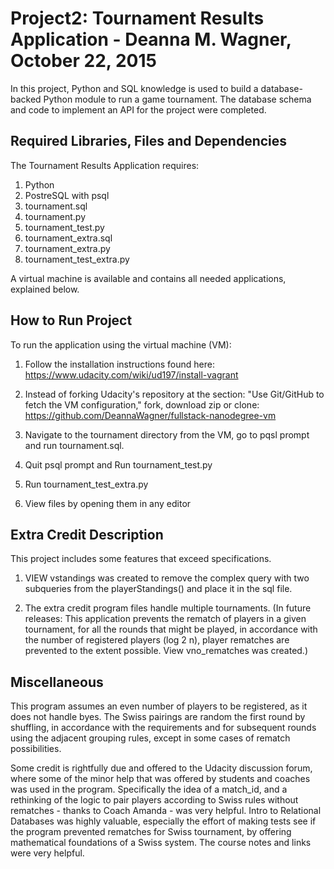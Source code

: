 Project2: Tournament Results Application - Deanna M. Wagner, October 22, 2015
================================

In this project, Python and SQL knowledge is used to build a database-backed Python module to run a game tournament. The database schema and code to implement an API for the project were completed.

Required Libraries, Files and Dependencies
-----------------------------------
The Tournament Results Application requires:

1.  Python
2.  PostreSQL with psql
3.  tournament.sql
4.  tournament.py
5.  tournament_test.py
6.  tournament_extra.sql
7.  tournament_extra.py
8.  tournament_test_extra.py

A virtual machine is available and contains all needed applications, explained below.


How to Run Project
------------------
To run the application using the virtual machine (VM):

1.  Follow the installation instructions found here:
	https://www.udacity.com/wiki/ud197/install-vagrant
    
2.  Instead of forking Udacity's repository at the section:
    "Use Git/GitHub to fetch the VM configuration," fork, download zip or clone:
    https://github.com/DeannaWagner/fullstack-nanodegree-vm  	
2.  Navigate to the tournament directory from the VM, go to pqsl prompt and run tournament.sql.
3.  Quit psql prompt and Run tournament_test.py 
4.  Run tournament_test_extra.py 
5.  View files by opening them in any editor


Extra Credit Description
------------------------
This project includes some features that exceed specifications.

1. VIEW vstandings was created to remove the complex query with two subqueries from the playerStandings() and place it in the sql file.

2. The extra credit program files handle multiple tournaments.  (In future releases: This application prevents the rematch of players in a given tournament, for all the rounds that might be played, in accordance with the number of registered players (log 2 n), player rematches are prevented to the extent possible.  View vno_rematches was created.)


Miscellaneous
-------------
This program assumes an even number of players to be registered, as it does not handle byes.
The Swiss pairings are random the first round by shuffling, in accordance with the requirements and for subsequent rounds using the adjacent grouping rules, except in some cases of rematch possibilities.

Some credit is rightfully due and offered to the Udacity discussion forum, where some of the minor help that was offered by students and coaches was used in the program. Specifically the idea of a match_id, and a rethinking of the logic to pair players according to Swiss rules without rematches - thanks to Coach Amanda - was very helpful.  Intro to Relational Databases was highly valuable, especially the effort of making tests see if the program prevented rematches for Swiss tournament, by offering mathematical foundations of a Swiss system. The course notes and links were very helpful.
     


